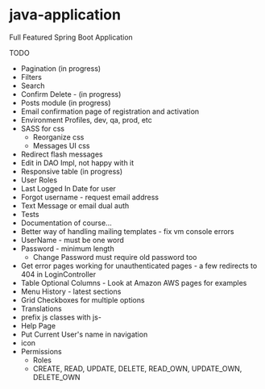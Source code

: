 # java-application
Full Featured Spring Boot Application

TODO

* Pagination (in progress)
* Filters
* Search
* Confirm Delete - (in progress)
* Posts module (in progress)
* Email confirmation page of registration and activation
* Environment Profiles, dev, qa, prod, etc
* SASS for css
  * Reorganize css
  * Messages UI css
* Redirect flash messages
* Edit in DAO Impl, not happy with it
* Responsive table (in progress)
* User Roles
* Last Logged In Date for user
* Forgot username - request email address
* Text Message or email dual auth
* Tests
* Documentation of course...
* Better way of handling mailing templates - fix vm console errors
* UserName - must be one word
* Password - minimum length
  * Change Password must require old password too
* Get error pages working for unauthenticated pages - a few redirects to 404 in LoginController
* Table Optional Columns - Look at Amazon AWS pages for examples
* Menu History - latest sections
* Grid Checkboxes for multiple options
* Translations
* prefix js classes with js-
* Help Page
* Put Current User's name in navigation
* icon
* Permissions
	* Roles
	* CREATE, READ, UPDATE, DELETE, READ_OWN, UPDATE_OWN, DELETE_OWN